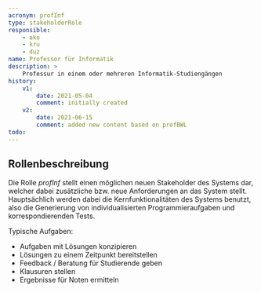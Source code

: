 ```yaml
---
acronym: profInf
type: stakeholderRole
responsible: 
    - ako
    - kru
    - duz
name: Professor für Informatik
description: >
    Professur in einem oder mehreren Informatik-Studiengängen
history:
    v1:
        date: 2021-05-04
        comment: initially created
    v2:
        date: 2021-06-15
        comment: added new content based on profBWL
todo:               
---
```


<!-- Rolle ist aktuell extrem weit gefasst und deckt nahezu alle Professorenbereiche ab. Wäre eine Unterteilung in "profProg", "profArch", etc nicht sinnvoll? -->

## Rollenbeschreibung

Die Rolle _profInf_ stellt einen möglichen neuen Stakeholder des Systems dar, welcher dabei zusätzliche bzw. neue Anforderungen an das System stellt.
Hauptsächlich werden dabei die Kernfunktionalitäten des Systems benutzt, also die Generierung von individualisierten Programmieraufgaben und korrespondierenden Tests.


Typische Aufgaben:

* Aufgaben mit Lösungen konzipieren
* Lösungen zu einem Zeitpunkt bereitstellen
* Feedback / Beratung für Studierende geben
* Klausuren stellen
* Ergebnisse für Noten ermitteln